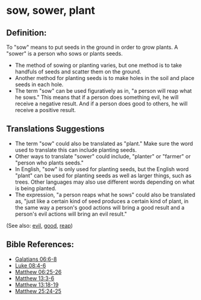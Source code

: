 # sow, sower, plant #

## Definition: ##

To "sow" means to put seeds in the ground in order to grow plants. A "sower" is a person who sows or plants seeds.

* The method of sowing or planting varies, but one method is to take handfuls of seeds and scatter them on the ground.
* Another method for planting seeds is to make holes in the soil and place seeds in each hole.
* The term "sow" can be used figuratively as in, "a person will reap what he sows." This means that if a person does something evil, he will receive a negative result. And if a person does good to others, he will receive a positive result.

## Translations Suggestions ##

* The term "sow" could also be translated as "plant." Make sure the word used to translate this can include planting seeds.
* Other ways to translate "sower" could include, "planter" or "farmer" or "person who plants seeds."
* In English, "sow" is only used for planting seeds, but the English word "plant" can be used for planting seeds as well as larger things, such as trees. Other languages may also use different words depending on what is being planted.
* The expression, "a person reaps what he sows" could also be translated as, "just like a certain kind of seed produces a certain kind of plant, in the same way a person's good actions will bring a good result and a person's evil actions will bring an evil result."

(See also: [evil](../kt/evil.md), [good](../kt/good.md), [reap](../other/reap.md))

## Bible References: ##

* [Galatians 06:6-8](https://door43.org/en/bible/notes/gal/06/06)
* [Luke 08:4-6](https://door43.org/en/bible/notes/luk/08/04)
* [Matthew 06:25-26](https://door43.org/en/bible/notes/mat/06/25)
* [Matthew 13:3-6](https://door43.org/en/bible/notes/mat/13/03)
* [Matthew 13:18-19](https://door43.org/en/bible/notes/mat/13/18)
* [Matthew 25:24-25](https://door43.org/en/bible/notes/mat/25/24)
